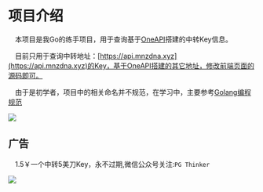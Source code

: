 # 项目介绍

&emsp;本项目是我Go的练手项目，用于查询基于[OneAPI](https://github.com/songquanpeng/one-api/)搭建的中转Key信息。

&emsp;目前只用于查询中转地址：[https://api.mnzdna.xyz](https://api.mnzdna.xyz)的Key，基于OneAPI搭建的其它地址，修改前端页面的源码即可。

&emsp;由于是初学者，项目中的相关命名并不规范，在学习中，主要参考[Golang编程规范](https://makeoptim.com/golang/standards/project-layout)

![](https://pgthinker.me/wp-content/uploads/2023/09/DGWGHZJULD3TE63VY.png)

## 广告

&emsp;1.5￥一个中转5美刀Key，永不过期,微信公众号关注:`PG Thinker`

![](https://pgthinker.me/wp-content/uploads/2023/09/A9Y13HNF9NXZ3ZAHEGQ.png)




